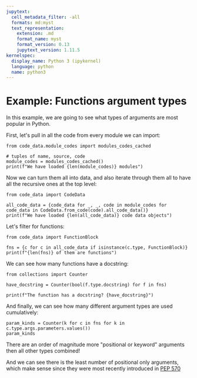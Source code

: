 ```yaml
---
jupytext:
  cell_metadata_filter: -all
  formats: md:myst
  text_representation:
    extension: .md
    format_name: myst
    format_version: 0.13
    jupytext_version: 1.11.5
kernelspec:
  display_name: Python 3 (ipykernel)
  language: python
  name: python3
---
```


# Example: Functions argument types

In this example, we are going to see what types of arguments are most popular in Python.

First, let's pull in all the code from every module we can import:

```{code-cell}
from code_data.module_codes import modules_codes_cached

# tuples of name, source, code
module_codes = modules_codes_cached()
print(f"We have loaded {len(module_codes)} modules")
```

Now we can turn them all into data, and also iterate through them all to have all the recursive
ones at the top level:

```{code-cell}
from code_data import CodeData

all_code_data = {code_data for _, _, code in module_codes for code_data in CodeData.from_code(code).all_code_data()}
print(f"We have loaded {len(all_code_data)} code data objects")
```

Let's filter for functions:

```{code-cell}
from code_data import FunctionBlock

fns = {c for c in all_code_data if isinstance(c.type, FunctionBlock)}
print(f"{len(fns)} of them are functions")
```

We can see how many functions have a docstring:

```{code-cell}
from collections import Counter

have_docstring = Counter(bool(f.type.docstring) for f in fns)

print(f"The function has a docstring? {have_docstring}")
```

And finally, we can see how many different argument types are used cumulatively:

```{code-cell}
param_kinds = Counter(k for c in fns for k in c.type.args.parameters.values())
param_kinds
```

There are an order of magnitude more "positional or keyword" arguments then all other
types combined!

And we can see there is the least number of positional only arguments, which make
sense since they were most recently introduced in [PEP 570](https://peps.python.org/pep-0570/)
